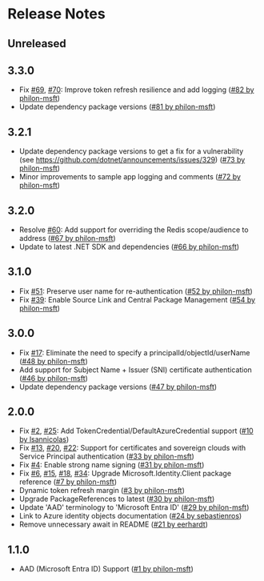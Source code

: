 # Release Notes

## Unreleased

## 3.3.0
- Fix [#69](https://github.com/Azure/Microsoft.Azure.StackExchangeRedis/issues/69), [#70](https://github.com/Azure/Microsoft.Azure.StackExchangeRedis/issues/70): Improve token refresh resilience and add logging ([#82 by philon-msft](https://github.com/Azure/Microsoft.Azure.StackExchangeRedis/pull/82))
- Update dependency package versions ([#81 by philon-msft](https://github.com/Azure/Microsoft.Azure.StackExchangeRedis/pull/81))

## 3.2.1
- Update dependency package versions to get a fix for a vulnerability (see https://github.com/dotnet/announcements/issues/329) ([#73 by philon-msft](https://github.com/Azure/Microsoft.Azure.StackExchangeRedis/pull/73))
- Minor improvements to sample app logging and comments ([#72 by philon-msft](https://github.com/Azure/Microsoft.Azure.StackExchangeRedis/pull/72))

## 3.2.0
- Resolve [#60](https://github.com/Azure/Microsoft.Azure.StackExchangeRedis/issues/60): Add support for overriding the Redis scope/audience to address ([#67 by philon-msft](https://github.com/Azure/Microsoft.Azure.StackExchangeRedis/pull/67))
- Update to latest .NET SDK and dependencies ([#66 by philon-msft](https://github.com/Azure/Microsoft.Azure.StackExchangeRedis/pull/66))

## 3.1.0
- Fix [#51](https://github.com/Azure/Microsoft.Azure.StackExchangeRedis/issues/51): Preserve user name for re-authentication ([#52 by philon-msft](https://github.com/Azure/Microsoft.Azure.StackExchangeRedis/pull/52))
- Fix [#39](https://github.com/Azure/Microsoft.Azure.StackExchangeRedis/issues/39): Enable Source Link and Central Package Management ([#54 by philon-msft](https://github.com/Azure/Microsoft.Azure.StackExchangeRedis/pull/54))

## 3.0.0
- Fix [#17](https://github.com/Azure/Microsoft.Azure.StackExchangeRedis/issues/17): Eliminate the need to specify a principalId/objectId/userName ([#48 by philon-msft](https://github.com/Azure/Microsoft.Azure.StackExchangeRedis/pull/48))
- Add support for Subject Name + Issuer (SNI) certificate authentication ([#46 by philon-msft](https://github.com/Azure/Microsoft.Azure.StackExchangeRedis/pull/46))
- Update dependency package versions ([#47 by philon-msft](https://github.com/Azure/Microsoft.Azure.StackExchangeRedis/pull/47))

## 2.0.0
- Fix [#2](https://github.com/Azure/Microsoft.Azure.StackExchangeRedis/issues/2), [#25](https://github.com/Azure/Microsoft.Azure.StackExchangeRedis/issues/25): Add TokenCredential/DefaultAzureCredential support ([#10 by lsannicolas](https://github.com/Azure/Microsoft.Azure.StackExchangeRedis/pull/10))
- Fix [#13](https://github.com/Azure/Microsoft.Azure.StackExchangeRedis/issues/13), [#20](https://github.com/Azure/Microsoft.Azure.StackExchangeRedis/issues/20), [#22](https://github.com/Azure/Microsoft.Azure.StackExchangeRedis/issues/22): Support for certificates and sovereign clouds with Service Principal authentication ([#33 by philon-msft](https://github.com/Azure/Microsoft.Azure.StackExchangeRedis/pull/33))
- Fix [#4](https://github.com/Azure/Microsoft.Azure.StackExchangeRedis/issues/4): Enable strong name signing ([#31 by philon-msft](https://github.com/Azure/Microsoft.Azure.StackExchangeRedis/pull/31))
- Fix [#6](https://github.com/Azure/Microsoft.Azure.StackExchangeRedis/issues/6), [#15](https://github.com/Azure/Microsoft.Azure.StackExchangeRedis/issues/15), [#18](https://github.com/Azure/Microsoft.Azure.StackExchangeRedis/issues/18), [#34](https://github.com/Azure/Microsoft.Azure.StackExchangeRedis/issues/34): Upgrade Microsoft.Identity.Client package reference ([#7 by philon-msft](https://github.com/Azure/Microsoft.Azure.StackExchangeRedis/pull/7))
- Dynamic token refresh margin ([#3 by philon-msft](https://github.com/Azure/Microsoft.Azure.StackExchangeRedis/pull/3))
- Upgrade PackageReferences to latest ([#30 by philon-msft](https://github.com/Azure/Microsoft.Azure.StackExchangeRedis/pull/30))
- Update 'AAD' terminology to 'Microsoft Entra ID' ([#29 by philon-msft](https://github.com/Azure/Microsoft.Azure.StackExchangeRedis/pull/29))
- Link to Azure identity objects documentation ([#24 by sebastienros](https://github.com/Azure/Microsoft.Azure.StackExchangeRedis/pull/24))
- Remove unnecessary await in README ([#21 by eerhardt](https://github.com/Azure/Microsoft.Azure.StackExchangeRedis/pull/21))

## 1.1.0
- AAD (Microsoft Entra ID) Support ([#1 by philon-msft](https://github.com/Azure/Microsoft.Azure.StackExchangeRedis/pull/1))
